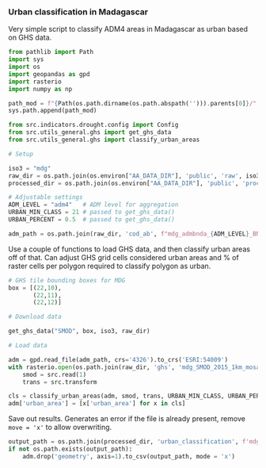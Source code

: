 ### Urban classification in Madagascar

Very simple script to classify ADM4 areas in Madagascar as urban based on GHS data.

```python
from pathlib import Path
import sys
import os
import geopandas as gpd
import rasterio
import numpy as np

path_mod = f"{Path(os.path.dirname(os.path.abspath(''))).parents[0]}/"
sys.path.append(path_mod)

from src.indicators.drought.config import Config
from src.utils_general.ghs import get_ghs_data
from src.utils_general.ghs import classify_urban_areas

# Setup

iso3 = "mdg"
raw_dir = os.path.join(os.environ["AA_DATA_DIR"], 'public', 'raw', iso3)
processed_dir = os.path.join(os.environ["AA_DATA_DIR"], 'public', 'processed', iso3)

# Adjustable settings
ADM_LEVEL = "adm4"   # ADM level for aggregation
URBAN_MIN_CLASS = 21 # passed to get_ghs_data()
URBAN_PERCENT = 0.5  # passed to get_ghs_data()

adm_path = os.path.join(raw_dir, 'cod_ab', f"mdg_admbnda_{ADM_LEVEL}_BNGRC_OCHA_20181031.shp")
```

Use a couple of functions to load GHS data, and then classify urban areas off of that. Can adjust GHS grid cells considered urban areas and % of raster cells per polygon required to classify polygon as urban.

```python
# GHS tile bounding boxes for MDG
box = [(22,10),
       (22,11),
       (22,12)]

# Download data

get_ghs_data("SMOD", box, iso3, raw_dir)

# Load data

adm = gpd.read_file(adm_path, crs='4326').to_crs('ESRI:54009')
with rasterio.open(os.path.join(raw_dir, 'ghs', 'mdg_SMOD_2015_1km_mosaic.tif')) as src:
    smod = src.read(1)
    trans = src.transform

cls = classify_urban_areas(adm, smod, trans, URBAN_MIN_CLASS, URBAN_PERCENT)
adm['urban_area'] = [x['urban_area'] for x in cls]
```

Save out results. Generates an error if the file is already present, remove `move = 'x'` to allow overwriting.

```python
output_path = os.path.join(processed_dir, 'urban_classification', f'mdg_{ADM_LEVEL}_urban_classification.csv')
if not os.path.exists(output_path):
    adm.drop('geometry', axis=1).to_csv(output_path, mode = 'x')
```
